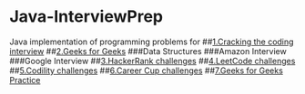 # Java-InterviewPrep
Java implementation of programming problems for 
##<a href="https://github.com/darshanhs90/Java-InterviewPrep/tree/master/src/ctci">1.Cracking the coding interview</a>
##<a href="https://github.com/darshanhs90/Java-InterviewPrep/tree/master/src/geeksforgeeks">2.Geeks for Geeks</a>
###Data Structures
###Amazon Interview 
###Google Interview 
##<a href="https://github.com/darshanhs90/Java-InterviewPrep/tree/master/src/Warmup">3.HackerRank challenges</a>
##<a href="https://github.com/darshanhs90/Java-InterviewPrep/tree/master/src/leetCode">4.LeetCode challenges</a>
##<a href="https://github.com/darshanhs90/Java-InterviewPrep/tree/master/src/Codility">5.Codility challenges</a>
##<a href="https://github.com/darshanhs90/Java-InterviewPrep/tree/master/src/careerCup">6.Career Cup challenges</a>
##<a href="https://github.com/darshanhs90/Java-InterviewPrep/tree/master/src/GeeksforGeeksPractice">7.Geeks for Geeks Practice</a>

